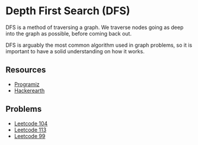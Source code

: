 # Depth First Search (DFS)

DFS is a method of traversing a graph. We traverse nodes going as deep into the graph as possible, before coming back out.

DFS is arguably the most common algorithm used in graph problems, so it is important to have a solid understanding on how it works. 

## Resources

- [Programiz](https://www.programiz.com/dsa/graph-dfs)
- [Hackerearth](https://www.hackerearth.com/practice/algorithms/graphs/depth-first-search/tutorial/)

## Problems

- [Leetcode 104](https://leetcode.com/problems/maximum-depth-of-binary-tree/)
- [Leetcode 113](https://leetcode.com/problems/path-sum-ii/)
- [Leetcode 99](https://leetcode.com/problems/recover-binary-search-tree/)



